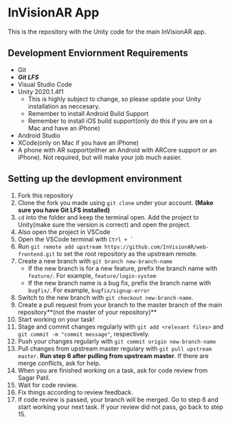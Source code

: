 # InVisionAR App

This is the repository with the Unity code for the main InVisionAR app.

## Development Enviornment Requirements

- Git
- ***Git LFS***
- Visual Studio Code
- Unity 2020.1.4f1
  - This is highly subject to change, so please update your Unity installation as neccesary.
  - Remember to install Android Build Support
  - Remember to install iOS build support(only do this if you are on a Mac and have an iPhone)
- Android Studio
- XCode(only on Mac if you have an iPhone)
- A phone with AR support(either an Android with ARCore support or an iPhone). Not required, but will make your job much easier.

## Setting up the devlopment environment

1. Fork this repository
1. Clone the fork you made using `git clone` under your account. **(Make sure you have Git LFS installed)**
1. `cd` into the folder and keep the terminal open. Add the project to Unity(make sure the version is correct) and open the project.
1. Also open the project in VSCode
1. Open the VSCode terminal with `` Ctrl + `  ``
1. Run `git remote add upstream https://github.com/InVisionAR/web-frontend.git` to set the root repository as the upstream remote.
1. Create a new branch with `git branch new-branch-name`
   - If the new branch is for a new feature, prefix the branch name with `feature/`. For example, `feature/login-system`
   - If the new branch name is a bug fix, prefix the branch name with `bugfix/`. For example, `bugfix/signup-error`
1. Switch to the new branch with `git checkout new-branch-name`.
1. Create a pull request from your branch to the master branch of the main repository**(not the master of your repository)**
1. Start working on your task!
1. Stage and commit changes regularly with `git add <relevant files>` and `git commit -m "commit message"`, respectively.
1. Push your changes regularly with `git commit origin new-branch-name`
1. Pull changes from upstream master regulary with `git pull upstream master`. **Run step 6 after pulling from upstream master**. If there are merge conflicts, ask for help.
1. When you are finished working on a task, ask for code review from Sagar Patil.
1. Wait for code review.
1. Fix things according to review feedback.
1. If code review is passed, your branch will be merged. Go to step 6 and start working your next task. If your review did not pass, go back to step 15.

